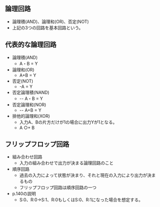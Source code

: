 ## 論理回路
- 論理積(AND)、論理和(OR)、否定(NOT)
- 上記の3つの回路を基本回路という。

## 代表的な論理回路
- 論理積(AND)
  - A・B = Y
- 論理和(OR)
  - A+B = Y
- 否定(NOT)
  - -A = Y
- 否定論理積(NAND)
  - -- A・B = Y
- 否定論理和(NOR)
  - -- A+B = Y
- 排他的論理和(XOR)
  - 入力A、Bの片方だけが1の場合に出力Yが1となる。
  - A ○+ B

## フリップフロップ回路
- 組み合わせ回路
  - 入力の組み合わせで出力が決まる論理回路のこと
- 順序回路
  - 過去の入力によって状態が決まり、それと現在の入力により出力が決まるもの
  - フリップフロップ回路は順序回路の一つ
- p.140の説明
  - S:0、R:0→S:1、R:0もしくはS:0、R:1になった場合を想定する。
